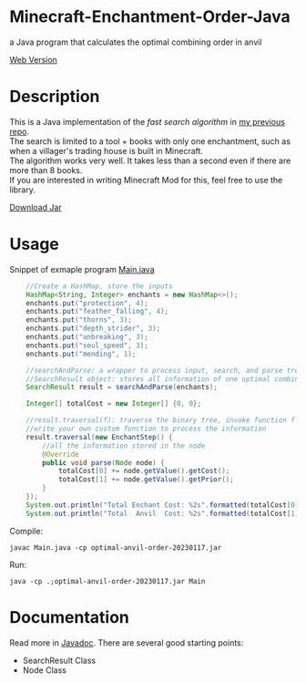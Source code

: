 # Minecraft-Enchantment-Order-Java
a Java program that calculates the optimal combining order in anvil

[Web Version](https://kkchengaf.github.io/Minecraft-Enchantment-Order-Calculator/)

# Description
This is a Java implementation of the *fast search algorithm* in [my previous repo](https://github.com/kkchengaf/Minecraft-Enchantment-Order-Calculator). <br>
The search is limited to a tool + books with only one enchantment, such as when a villager's trading house is built in Minecraft. <br>
The algorithm works very well. It takes less than a second even if there are more than 8 books. <br>
If you are interested in writing Minecraft Mod for this, feel free to use the library. <br>

[Download Jar](https://github.com/kkchengaf/Minecraft-Enchantment-Order-Java/releases/tag/v1.0.0)

# Usage
Snippet of exmaple program [Main.java](https://github.com/kkchengaf/Minecraft-Enchantment-Order-Java/blob/master/demo/Main.java)
```Java    
    //Create a HashMap, store the inputs
    HashMap<String, Integer> enchants = new HashMap<>();
    enchants.put("protection", 4);
    enchants.put("feather_falling", 4);
    enchants.put("thorns", 3);
    enchants.put("depth_strider", 3);
    enchants.put("unbreaking", 3);
    enchants.put("soul_speed", 3);
    enchants.put("mending", 1);

    //searchAndParse: a wrapper to process input, search, and parse tree structure
    //SearchResult object: stores all information of one optimal combining order
    SearchResult result = searchAndParse(enchants);

    Integer[] totalCost = new Integer[] {0, 0};

    //result.traversal(f): traverse the binary tree, invoke function f every non leaf node (every combine in anvil)
    //write your own custom function to process the information
    result.traversal(new EnchantStep() {
        //all the information stored in the node
        @Override
        public void parse(Node node) {
            totalCost[0] += node.getValue().getCost();
            totalCost[1] += node.getValue().getPrior();
        }
    });
    System.out.println("Total Enchant Cost: %2s".formatted(totalCost[0]));
    System.out.println("Total  Anvil  Cost: %2s".formatted(totalCost[1]));
```

Compile:
```
javac Main.java -cp optimal-anvil-order-20230117.jar
```
Run:
```
java -cp .;optimal-anvil-order-20230117.jar Main
```
# Documentation
Read more in [Javadoc](). There are several good starting points:
- SearchResult Class
- Node Class
